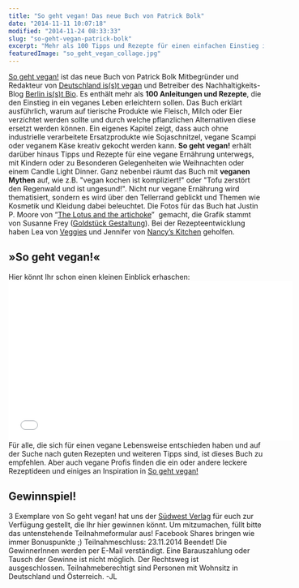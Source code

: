 ```yaml
---
title: "So geht vegan! Das neue Buch von Patrick Bolk"
date: "2014-11-11 10:07:18"
modified: "2014-11-24 08:33:33"
slug: "so-geht-vegan-patrick-bolk"
excerpt: "Mehr als 100 Tipps und Rezepte für einen einfachen Einstieg in ein veganes Leben. 3 Exemplare von So geht vegan könnt Ihr auch gewinnen!"
featuredImage: "so_geht_vegan_collage.jpg"
---
```


[So geht vegan!](http://sogehtvegan.de/%20) ist das neue Buch von Patrick Bolk Mitbegründer und Redakteur von [Deutschland is(s)t vegan](http://www.deutschlandistvegan.de/) und Betreiber des Nachhaltigkeits-Blog [Berlin is(s)t Bio](http://bioberlin.wordpress.com/). Es enthält mehr als **100 Anleitungen und Rezepte**, die den Einstieg in ein veganes Leben erleichtern sollen. Das Buch erklärt ausführlich, warum auf tierische Produkte wie Fleisch, Milch oder Eier verzichtet werden sollte und durch welche pflanzlichen Alternativen diese ersetzt werden können. Ein eigenes Kapitel zeigt, dass auch ohne industrielle verarbeitete Ersatzprodukte wie Sojaschnitzel, vegane Scampi oder veganem Käse kreativ gekocht werden kann. **So geht vegan!** erhält darüber hinaus Tipps und Rezepte für eine vegane Ernährung unterwegs, mit Kindern oder zu Besonderen Gelegenheiten wie Weihnachten oder einem Candle Light Dinner. Ganz nebenbei räumt das Buch mit **veganen Mythen** auf, wie z.B. "vegan kochen ist kompliziert!" oder "Tofu zerstört den Regenwald und ist ungesund!". Nicht nur vegane Ernährung wird thematisiert, sondern es wird über den Tellerrand geblickt und Themen wie Kosmetik und Kleidung dabei beleuchtet. Die Fotos für das Buch hat Justin P. Moore von “[The Lotus and the artichoke](http://www.lotusartichoke.com/de/)”  gemacht, die Grafik stammt von Susanne Frey ([Goldstück Gestaltung](http://www.goldstueck-gestaltung.de)). Bei der Rezepteentwicklung haben Lea von [Veggies](http://www.veggi.es/%20) und Jennifer von [Nancy’s Kitchen](http://nancys-kitchen.de/) geholfen.

## »So geht vegan!«

Hier könnt Ihr schon einen kleinen Einblick erhaschen: <iframe src="//www.youtube.com/embed/-sFGoSOW1C8" width="560" height="315" frameborder="0" allowfullscreen="allowfullscreen"></iframe>Für alle, die sich für einen vegane Lebensweise entschieden haben und auf der Suche nach guten Rezepten und weiteren Tipps sind, ist dieses Buch zu empfehlen. Aber auch vegane Profis finden die ein oder andere leckere Rezeptideen und einiges an Inspiration in [So geht vegan!](http://sogehtvegan.de/%20)

## Gewinnspiel!

3 Exemplare von So geht vegan! hat uns der [Südwest Verlag](http://www.randomhouse.de/Paperback/So-geht-vegan/Patrick-Bolk/e458490.rhd) für euch zur Verfügung gestellt, die Ihr hier gewinnen könnt. Um mitzumachen, füllt bitte das untenstehende Teilnahmeformular aus! Facebook Shares bringen wie immer Bonuspunkte ;) Teilnahmeschluss: 23.11.2014 Beendet! Die GewinnerInnen werden per E-Mail verständigt. Eine Barauszahlung oder Tausch der Gewinne ist nicht möglich. Der Rechtsweg ist ausgeschlossen. Teilnahmeberechtigt sind Personen mit Wohnsitz in Deutschland und Österreich. -JL
